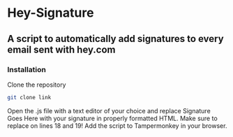 # Hey-Signature
## A script to automatically add signatures to every email sent with hey.com

### Installation
Clone the repository
```bash
git clone link
```
Open the .js file with a text editor of your choice and replace Signature Goes Here with your signature in properly formatted HTML. Make sure to replace on lines 18 and 19!
Add the script to Tampermonkey in your browser.
